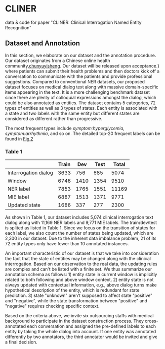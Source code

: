 # CLINER
data &amp; code for paper "CLINER: Clinical Interrogation Named Entity Recognition"
## Dataset and Annotation

In  this  section,  we elaborate on our dataset and the annotation procedure. Our dataset originates from a Chinese online health community,[chunyuyisheng](https://www.chunyuyisheng.com/). Our dataset will be released upon acceptance.} where patients can submit their health problems and then doctors kick off a conversation to communicate with the patients and provide professional suggestions. Compared to conventional NER datasets, our proposed dataset focuses on medical dialog text along with massive domain-specific items appearing in the text. It is a more challenging benchmark dataset since there are plenty of colloquial expressions amongst the dialog, which could be also annotated as entities. The dataset contains 5 categories, 72 types of entities as well as 3 types of states. Each entity is associated with a state and two labels with the same entity but different states are considered as different rather than progressive. 

The most frequent types include *symptom:hyperglycemia, symptom:arrhythmia*, and so on. The detailed top-20 frequent labels can be found in [Fig.2](figs/data.jpg)

### Table 1
|     | **Train**  | **Dev** | **Test** | **Total** |
|  ----  | ----  | ---- | ---- | ---- |
|   Interrogation dialog  | 3633  | 756 | 685 | 5074 |
|   Window  | 6746  | 1410 | 1354 | 9510 |
|   NER label   | 7853 | 1765 | 1551| 11169 |
|   MIE label   | 6887 | 1513 | 1371 | 9771 |
|   Updated state   | 1686 | 337 | 277 | 2300 |

As shown in Table 1, our dataset includes 5,074 clinical interrogation text dialog along with 11,169 NER labels and 9,771 MIE labels. The train/dev/test is splited as listed in Table 1. Since we focus on the transition of states for each label, we also count the number of states being updated, which are 2,300 in our dataset.  Due to the inherent data imbalance problem, 21 of its 72 entity types only have fewer than 10 annotated instances.

An important characteristic of our dataset is that we take into consideration the fact that the state of entities may be changed along with the clinical interrogation.
Based on our observation to the real data, the updating rules are complex and can't be listed with a finite set. We thus summarize our annotation schema as follows: 1) entity state in current window is implicitly related to both following and above window context. 2) entity state is not always updated with contextual information, e.g., above dialog turns make hypothetical description of the entity, which is redundant for state prediction. 3) state "unknown" aren't supposed to affect state "positive" and "negative", while the state transformation between "positive" and "negative" requires checking specific context. 

Based on the criteria above, we invite six outsourcing staffs with medical background to participate in the dataset construction process. They cross-annotated each conversation and assigned the pre-defined labels to each entity by taking the whole dialog into account. If one entity was annotated differently by two annotators, the third annotator would be invited and give a final decision.

